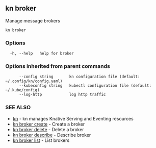 ## kn broker

Manage message brokers

```
kn broker
```

### Options

```
  -h, --help   help for broker
```

### Options inherited from parent commands

```
      --config string       kn configuration file (default: ~/.config/kn/config.yaml)
      --kubeconfig string   kubectl configuration file (default: ~/.kube/config)
      --log-http            log http traffic
```

### SEE ALSO

* [kn](kn.md)	 - kn manages Knative Serving and Eventing resources
* [kn broker create](kn_broker_create.md)	 - Create a broker
* [kn broker delete](kn_broker_delete.md)	 - Delete a broker
* [kn broker describe](kn_broker_describe.md)	 - Describe broker
* [kn broker list](kn_broker_list.md)	 - List brokers

